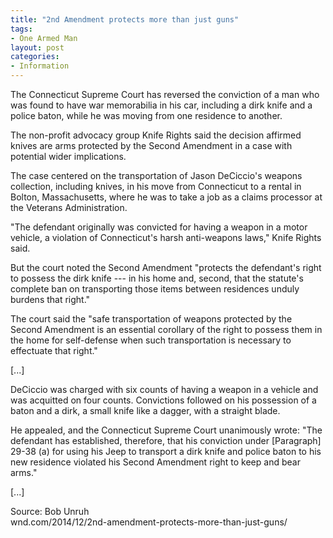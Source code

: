 ```yaml
---
title: "2nd Amendment protects more than just guns"
tags:
- One Armed Man
layout: post
categories:
- Information
---
```


The Connecticut Supreme Court has reversed the conviction of a man who was found to have war memorabilia in his car, including a dirk knife and a police baton, while he was moving from one residence to another.

The non-profit advocacy group Knife Rights said the decision affirmed knives are arms protected by the Second Amendment in a case with potential wider implications.

The case centered on the transportation of Jason DeCiccio's weapons collection, including knives, in his move from Connecticut to a rental in Bolton, Massachusetts, where he was to take a job as a claims processor at the Veterans Administration.

"The defendant originally was convicted for having a weapon in a motor vehicle, a violation of Connecticut's harsh anti-weapons laws," Knife Rights said.

But the court noted the Second Amendment "protects the defendant's right to possess the dirk knife --- in his home and, second, that the statute's complete ban on transporting those items between residences unduly burdens that right."

The court said the "safe transportation of weapons protected by the Second Amendment is an essential corollary of the right to possess them in the home for self-defense when such transportation is necessary to effectuate that right."

\[...\]

DeCiccio was charged with six counts of having a weapon in a vehicle and was acquitted on four counts. Convictions followed on his possession of a baton and a dirk, a small knife like a dagger, with a straight blade.

He appealed, and the Connecticut Supreme Court unanimously wrote: "The defendant has established, therefore, that his conviction under \[Paragraph\] 29-38 (a) for using his Jeep to transport a dirk knife and police baton to his new residence violated his Second Amendment right to keep and bear arms."

\[...\]

Source: Bob Unruh  
wnd.com/2014/12/2nd-amendment-protects-more-than-just-guns/